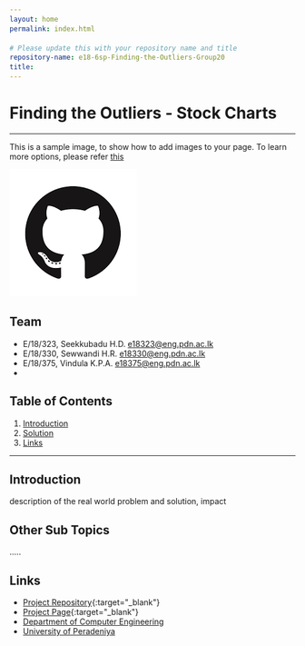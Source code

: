 ```yaml
---
layout: home
permalink: index.html

# Please update this with your repository name and title
repository-name: e18-6sp-Finding-the-Outliers-Group20
title:
---
```


[comment]: # "This is the standard layout for the project, but you can clean this and use your own template"

# Finding the Outliers - Stock Charts

---

This is a sample image, to show how to add images to your page. To learn more options, please refer [this](https://projects.ce.pdn.ac.lk/docs/faq/how-to-add-an-image/)

![Sample Image](./images/sample.png)


## Team
-  E/18/323, Seekkubadu H.D. [e18323@eng.pdn.ac.lk](mailto:e18323@eng.pdn.ac.lk)
-  E/18/330, Sewwandi H.R. [e18330@eng.pdn.ac.lk](mailto:e18330@eng.pdn.ac.lk)
-  E/18/375, Vindula K.P.A. [e18375@eng.pdn.ac.lk](mailto:e18375@eng.pdn.ac.lk)
-  
## Table of Contents
1. [Introduction](#introduction)
2. [Solution](#other-sub-topics)
3. [Links](#links)

---

## Introduction

 description of the real world problem and solution, impact

## Other Sub Topics

.....

## Links

- [Project Repository](https://github.com/cepdnaclk/e18-6sp-Finding-the-Outliers-Group20/){:target="_blank"}
- [Project Page](https://cepdnaclk.github.io/e18-6sp-Finding-the-Outliers-Group20/){:target="_blank"}
- [Department of Computer Engineering](http://www.ce.pdn.ac.lk/)
- [University of Peradeniya](https://eng.pdn.ac.lk/)


[//]: # (Please refer this to learn more about Markdown syntax)
[//]: # (https://github.com/adam-p/markdown-here/wiki/Markdown-Cheatsheet)
